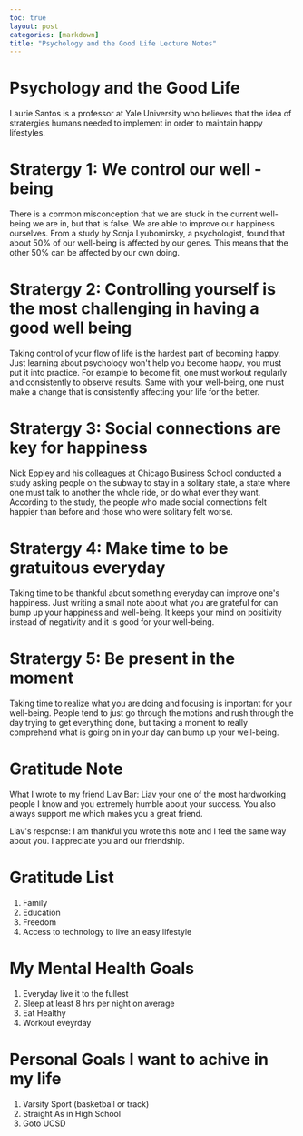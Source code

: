 ```yaml
---
toc: true
layout: post
categories: [markdown]
title: "Psychology and the Good Life Lecture Notes"
---
```


# Psychology and the Good Life
Laurie Santos is a professor at Yale University who believes that the idea of stratergies humans needed to implement in order to maintain happy lifestyles. 

# Stratergy 1: We control our well - being
There is a common misconception that we are stuck in the current well-being we are in, but that is false. We are able to improve our happiness ourselves. From a study by Sonja Lyubomirsky, a psychologist, found that about 50% of our well-being is affected by our genes. This means that the other 50% can be affected by our own doing.

# Stratergy 2: Controlling yourself is the most challenging in having a good well being
Taking control of your flow of life is the hardest part of becoming happy. Just learning about psychology won't help you become happy, you must put it into practice. For example to become fit, one must workout regularly and consistently to observe results. Same with your well-being, one must make a change that is consistently affecting your life for the better.

# Stratergy 3: Social connections are key for happiness
Nick Eppley and his colleagues at Chicago Business School conducted a study asking people on the subway to stay in a solitary state, a state where one must talk to another the whole ride, or do what ever they want. According to the study, the people who made social connections felt happier than before and those who were solitary felt worse.

# Stratergy 4: Make time to be gratuitous everyday
Taking time to be thankful about something everyday can improve one's happiness. Just writing a small note about what you are grateful for can bump up your happiness and well-being. It keeps your mind on positivity instead of negativity and it is good for your well-being.

# Stratergy 5: Be present in the moment
Taking time to realize what you are doing and focusing is important for your well-being. People tend to just go through the motions and rush through the day trying to get everything done, but taking a moment to really comprehend what is going on in your day can bump up your well-being.

# Gratitude Note
What I wrote to my friend Liav Bar:
Liav your one of the most hardworking people I know and you extremely humble about your success. You also always support me which makes you a great friend.

Liav's response: 
I am thankful you wrote this note and I feel the same way about you. I appreciate you and our friendship.

# Gratitude List
1. Family
2. Education
3. Freedom
4. Access to technology to live an easy lifestyle

# My Mental Health Goals
1. Everyday live it to the fullest
2. Sleep at least 8 hrs per night on average
3. Eat Healthy
4. Workout eveyrday

# Personal Goals I want to achive in my life
1. Varsity Sport (basketball or track)
2. Straight As in High School
3. Goto UCSD